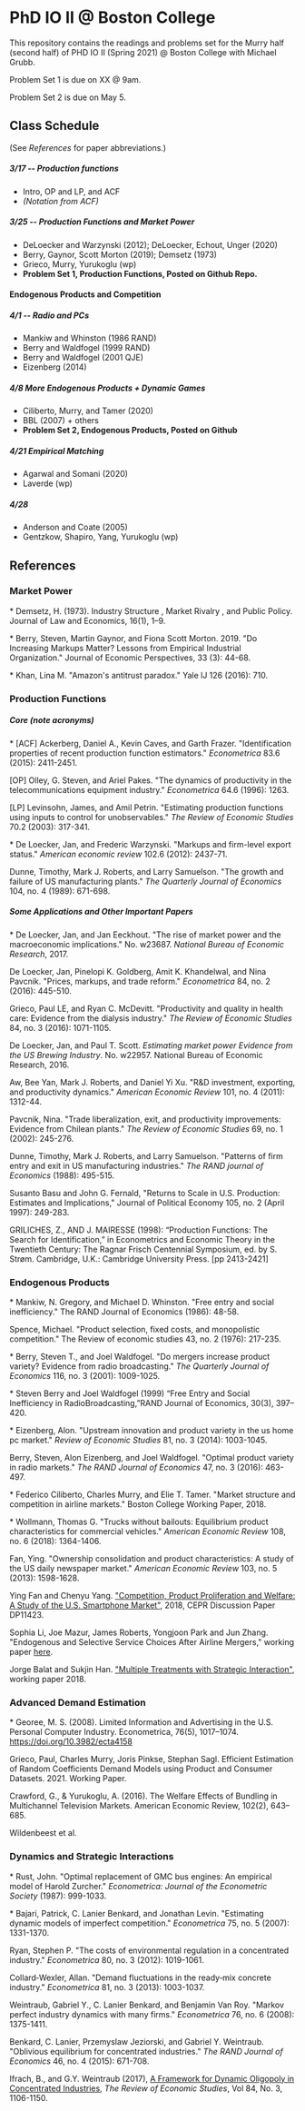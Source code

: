 # PhD IO II @ Boston College
This repository contains the readings and problems set for the Murry half (second half) of PHD IO II (Spring 2021) @ Boston College with Michael Grubb. 

Problem Set 1 is due on XX @ 9am. 

Problem Set 2 is due on May 5. 


## Class Schedule
(See *References* for paper abbreviations.)

##### 3/17 -- Production functions 
- Intro, OP and LP, and ACF
- *(Notation from ACF)*  

##### 3/25 -- Production Functions and Market Power
- DeLoecker and Warzynski (2012); DeLoecker, Echout, Unger (2020)
- Berry, Gaynor, Scott Morton (2019); Demsetz (1973)
- Grieco, Murry, Yurukoglu (wp)
- **Problem Set 1, Production Functions, Posted on Github Repo.** 

#### Endogenous Products and Competition
#####  4/1 -- Radio and PCs
- Mankiw and Whinston (1986 RAND)
- Berry and Waldfogel (1999 RAND) 
- Berry and Waldfogel (2001 QJE) 
- Eizenberg (2014) 

##### 4/8 More Endogenous Products + Dynamic Games
- Ciliberto, Murry, and Tamer (2020)
- BBL (2007) + others
- **Problem Set 2, Endogenous Products, Posted on Github**

##### 4/21 Empirical Matching
- Agarwal and Somani (2020)
- Laverde (wp)

##### 4/28
- Anderson and Coate (2005)
- Gentzkow, Shapiro, Yang, Yurukoglu (wp)




## References

### Market Power

\* Demsetz, H. (1973). Industry Structure , Market Rivalry , and Public Policy. Journal of Law and Economics, 16(1), 1–9.

\* Berry, Steven, Martin Gaynor, and Fiona Scott Morton. 2019. "Do Increasing Markups Matter? Lessons from Empirical Industrial Organization." Journal of Economic Perspectives, 33 (3): 44-68.

\* Khan, Lina M. "Amazon's antitrust paradox." Yale lJ 126 (2016): 710.


### Production Functions 

##### _Core (note acronyms)_
\* [ACF] Ackerberg, Daniel A., Kevin Caves, and Garth Frazer. "Identification properties of recent production function estimators." *Econometrica* 83.6 (2015): 2411-2451.

[OP] Olley, G. Steven, and Ariel Pakes. "The dynamics of productivity in the telecommunications equipment industry." *Econometrica* 64.6 (1996): 1263.

[LP] Levinsohn, James, and Amil Petrin. "Estimating production functions using inputs to control for unobservables." *The Review of Economic Studies* 70.2 (2003): 317-341.

\* De Loecker, Jan, and Frederic Warzynski. "Markups and firm-level export status." _American economic review_ 102.6 (2012): 2437-71.

Dunne, Timothy, Mark J. Roberts, and Larry Samuelson. "The growth and failure of US manufacturing plants." _The Quarterly Journal of Economics_ 104, no. 4 (1989): 671-698.

##### _Some Applications and Other Important Papers_
\* De Loecker, Jan, and Jan Eeckhout. "The rise of market power and the macroeconomic implications." No. w23687. _National Bureau of Economic Research_, 2017.

De Loecker, Jan, Pinelopi K. Goldberg, Amit K. Khandelwal, and Nina Pavcnik. "Prices, markups, and trade reform." _Econometrica_ 84, no. 2 (2016): 445-510.

Grieco, Paul LE, and Ryan C. McDevitt. "Productivity and quality in health care: Evidence from the dialysis industry." _The Review of Economic Studies_ 84, no. 3 (2016): 1071-1105.

De Loecker, Jan, and Paul T. Scott. _Estimating market power Evidence from the US Brewing Industry_. No. w22957. National Bureau of Economic Research, 2016.

Aw, Bee Yan, Mark J. Roberts, and Daniel Yi Xu. "R&D investment, exporting, and productivity dynamics." _American Economic Review_ 101, no. 4 (2011): 1312-44.

Pavcnik, Nina. "Trade liberalization, exit, and productivity improvements: Evidence from Chilean plants." _The Review of Economic Studies_ 69, no. 1 (2002): 245-276.

Dunne, Timothy, Mark J. Roberts, and Larry Samuelson. "Patterns of firm entry and exit in US manufacturing industries." _The RAND journal of Economics_ (1988): 495-515.

Susanto Basu and John G. Fernald, "Returns to Scale in U.S. Production: Estimates and Implications," Journal of Political Economy 105, no. 2 (April 1997): 249-283.

GRILICHES, Z., AND J. MAIRESSE (1998): “Production Functions: The Search for Identification,” in Econometrics and Economic Theory in the Twentieth Century: The Ragnar Frisch Centennial Symposium, ed. by S. Strøm. Cambridge, U.K.: Cambridge University Press. [pp 2413-2421]



### Endogenous Products

\* Mankiw, N. Gregory, and Michael D. Whinston. "Free entry and social inefficiency." The RAND Journal of Economics (1986): 48-58.

Spence, Michael. "Product selection, fixed costs, and monopolistic competition." The Review of economic studies 43, no. 2 (1976): 217-235.

\* Berry, Steven T., and Joel Waldfogel. "Do mergers increase product variety? Evidence from radio broadcasting." _The Quarterly Journal of Economics_ 116, no. 3 (2001): 1009-1025.

\* Steven Berry and Joel Waldfogel (1999) “Free Entry and Social Inefficiency in RadioBroadcasting,”RAND Journal of Economics, 30(3), 397–420.

\* Eizenberg, Alon. "Upstream innovation and product variety in the us home pc market." _Review of Economic Studies_ 81, no. 3 (2014): 1003-1045.

Berry, Steven, Alon Eizenberg, and Joel Waldfogel. "Optimal product variety in radio markets." _The RAND Journal of Economics_ 47, no. 3 (2016): 463-497.

\* Federico Ciliberto, Charles Murry, and Elie T. Tamer. "Market structure and competition in airline markets." Boston College Working Paper, 2018.

\* Wollmann, Thomas G. "Trucks without bailouts: Equilibrium product characteristics for commercial vehicles." _American Economic Review_ 108, no. 6 (2018): 1364-1406.

Fan, Ying. "Ownership consolidation and product characteristics: A study of the US daily newspaper market." _American Economic Review_ 103, no. 5 (2013): 1598-1628.

Ying Fan and Chenyu Yang. ["Competition, Product Proliferation and Welfare: A Study of the U.S. Smartphone Market"](http://www-personal.umich.edu/~yingfan/proliferation_smartphone.pdf),  2018, CEPR Discussion Paper DP11423.

Sophia Li, Joe Mazur, James Roberts, Yongjoon Park and Jun Zhang. "Endogenous and Selective Service Choices After Airline Mergers," working paper [here](http://econweb.umd.edu/~sweeting/SWEETING_airlinemerger_july2018.pdf). 

Jorge Balat and Sukjin Han. ["Multiple Treatments with Strategic Interaction"](https://drive.google.com/open?id=1J1tvtrtJuWSwi5wBlrsxajGfqJ-XUcz4), working paper 2018. 


### Advanced Demand Estimation

\* Georee, M. S. (2008). Limited Information and Advertising in the U.S. Personal Computer Industry. Econometrica, 76(5), 1017–1074. https://doi.org/10.3982/ecta4158

Grieco, Paul, Charles Murry, Joris Pinkse, Stephan Sagl. Efficient Estimation of Random Coefficients Demand Models using Product and Consumer Datasets. 2021. Working Paper. 

Crawford, G., & Yurukoglu, A. (2016). The Welfare Effects of Bundling in Multichannel Television Markets. American Economic Review, 102(2), 643–685.

Wildenbeest et al.


### Dynamics and Strategic Interactions

\* Rust, John. "Optimal replacement of GMC bus engines: An empirical model of Harold Zurcher." _Econometrica: Journal of the Econometric Society_ (1987): 999-1033.

\* Bajari, Patrick, C. Lanier Benkard, and Jonathan Levin. "Estimating dynamic models of imperfect competition." _Econometrica_ 75, no. 5 (2007): 1331-1370.

Ryan, Stephen P. "The costs of environmental regulation in a concentrated industry." _Econometrica_ 80, no. 3 (2012): 1019-1061.

Collard‐Wexler, Allan. "Demand fluctuations in the ready‐mix concrete industry." _Econometrica_ 81, no. 3 (2013): 1003-1037.

Weintraub, Gabriel Y., C. Lanier Benkard, and Benjamin Van Roy. "Markov perfect industry dynamics with many firms." _Econometrica_ 76, no. 6 (2008): 1375-1411.

Benkard, C. Lanier, Przemyslaw Jeziorski, and Gabriel Y. Weintraub. "Oblivious equilibrium for concentrated industries." _The RAND Journal of Economics_ 46, no. 4 (2015): 671-708.

Ifrach, B., and G.Y. Weintraub (2017), [A Framework for Dynamic Oligopoly in Concentrated Industries](https://academic.oup.com/restud/article-abstract/84/3/1106/2670003), _The Review of Economic Studies_, Vol 84, No. 3, 1106-1150.

<!--stackedit_data:
eyJoaXN0b3J5IjpbLTY0NDA2OTg5Myw2OTE5NTQ4NzQsLTE0ND
QyMDY1MjcsLTk1MzE5NzM3NSwtNjQ2NTQ3MzQ1LDE5MDY0MzQw
MDAsNDMyMTE2NjQxLC0xMTE0MTMzMDAxXX0=
-->
